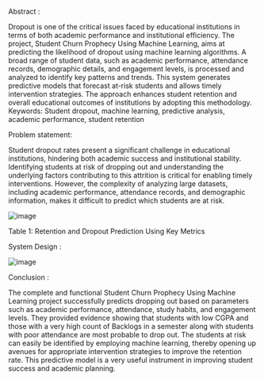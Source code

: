 Abstract :

Dropout is one of the critical issues faced by educational institutions in terms of both academic performance and institutional efficiency. The project, Student Churn Prophecy Using Machine Learning, aims at predicting the likelihood of dropout using machine learning algorithms. A broad range of student data, such as academic performance, attendance records, demographic details, and engagement levels, is processed and analyzed to identify key patterns and trends. This system generates predictive models that forecast at-risk students and allows timely intervention strategies. The approach enhances student retention and overall educational outcomes of institutions by adopting this methodology. 
Keywords: Student dropout, machine learning, predictive analysis, academic performance, student retention

Problem statement:

Student dropout rates present a significant challenge in educational institutions, hindering both academic success and institutional stability. Identifying students at risk of dropping out and understanding the underlying factors contributing to this attrition is critical for enabling timely interventions. However, the complexity of analyzing large datasets, including academic performance, attendance records, and demographic information, makes it difficult to predict which students are at risk.

![image](https://github.com/user-attachments/assets/39cd5000-20cc-404c-b083-d637737e2f5a)

Table 1: Retention and Dropout Prediction Using Key Metrics

System Design :

![image](https://github.com/user-attachments/assets/dfe07cdb-b1e5-4e70-9074-626f5e52d993)

Conclusion :

The complete and functional Student Churn Prophecy Using Machine Learning project successfully predicts dropping out based on parameters such as academic performance, attendance, study habits, and engagement levels. They provided evidence showing that students with low CGPA and those with a very high count of Backlogs in a semester along with students with poor attendance are most probable to drop out. The students at risk can easily be identified by employing machine learning, thereby opening up avenues for appropriate intervention strategies to improve the retention rate. This predictive model is a very useful instrument in improving student success and academic planning.
